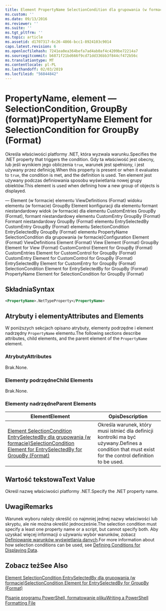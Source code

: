 ```yaml
---
title: Element PropertyName SelectionCondition dla grupowania (w formacie) | Dokumentacja firmy Microsoft
ms.custom: ''
ms.date: 09/13/2016
ms.reviewer: ''
ms.suite: ''
ms.tgt_pltfrm: ''
ms.topic: article
ms.assetid: d1707317-6c26-4866-bcc1-8924103c9014
caps.latest.revision: 6
ms.openlocfilehash: 7241ea0ea364befa7ad4ab0af4c4209be72214a7
ms.sourcegitcommit: b6871f21bd666f9cd71dd336bb3f844cf472b56c
ms.translationtype: MT
ms.contentlocale: pl-PL
ms.lasthandoff: 02/03/2019
ms.locfileid: "56844842"
---
```

# <a name="propertyname-element-for-selectioncondition-for-groupby-format"></a><span data-ttu-id="9571b-102">PropertyName, element — SelectionCondition, GroupBy (format)</span><span class="sxs-lookup"><span data-stu-id="9571b-102">PropertyName Element for SelectionCondition for GroupBy (Format)</span></span>

<span data-ttu-id="9571b-103">Określa właściwości platformy .NET, która wyzwala warunku.</span><span class="sxs-lookup"><span data-stu-id="9571b-103">Specifies the .NET property that triggers the condition.</span></span> <span data-ttu-id="9571b-104">Gdy ta właściwość jest obecny, lub jeśli wynikiem jego obliczenia `true`, warunek jest spełniony, i jest używany przez definicję.</span><span class="sxs-lookup"><span data-stu-id="9571b-104">When this property is present or when it evaluates to `true`, the condition is met, and the definition is used.</span></span> <span data-ttu-id="9571b-105">Ten element jest używany podczas definiowania sposobu wyświetlania nowej grupy obiektów.</span><span class="sxs-lookup"><span data-stu-id="9571b-105">This element is used when defining how a new group of objects is displayed.</span></span>

<span data-ttu-id="9571b-106">— Element (w formacie) elementu ViewDefinitions (Format) widoku elementu (w formacie) GroupBy Element konfiguracji dla elementu formant niestandardowy widok (w formacie) dla elementu CustomEntries GroupBy (Format), formant niestandardowy elementu CustomEntry GroupBy (Format) Formant niestandardowy GroupBy (Format) elementu EntrySelectedBy CustomEntry GroupBy (Format) elementu SelectionCondition EntrySelectedBy GroupBy (Format) elementu PropertyName SelectionCondition dla grupowania (w formacie)</span><span class="sxs-lookup"><span data-stu-id="9571b-106">Configuration Element (Format) ViewDefinitions Element (Format) View Element (Format) GroupBy Element for View (Format) CustomControl Element for GroupBy (Format) CustomEntries Element for CustomControl for GroupBy (Format) CustomEntry Element for CustomControl for GroupBy (Format) EntrySelectedBy Element for CustomEntry for GroupBy (Format) SelectionCondition Element for EntrySelectedBy for GroupBy (Format) PropertyName Element for SelectionCondition for GroupBy (Format)</span></span>

## <a name="syntax"></a><span data-ttu-id="9571b-107">Składnia</span><span class="sxs-lookup"><span data-stu-id="9571b-107">Syntax</span></span>

```xml
<PropertyName>.NetTypeProperty</PropertyName>
```

## <a name="attributes-and-elements"></a><span data-ttu-id="9571b-108">Atrybuty i elementy</span><span class="sxs-lookup"><span data-stu-id="9571b-108">Attributes and Elements</span></span>

<span data-ttu-id="9571b-109">W poniższych sekcjach opisano atrybuty, elementy podrzędne i element nadrzędny `PropertyName` elementu.</span><span class="sxs-lookup"><span data-stu-id="9571b-109">The following sections describe attributes, child elements, and the parent element of the `PropertyName` element.</span></span>

### <a name="attributes"></a><span data-ttu-id="9571b-110">Atrybuty</span><span class="sxs-lookup"><span data-stu-id="9571b-110">Attributes</span></span>

<span data-ttu-id="9571b-111">Brak.</span><span class="sxs-lookup"><span data-stu-id="9571b-111">None.</span></span>

### <a name="child-elements"></a><span data-ttu-id="9571b-112">Elementy podrzędne</span><span class="sxs-lookup"><span data-stu-id="9571b-112">Child Elements</span></span>

<span data-ttu-id="9571b-113">Brak.</span><span class="sxs-lookup"><span data-stu-id="9571b-113">None.</span></span>

### <a name="parent-elements"></a><span data-ttu-id="9571b-114">Elementy nadrzędne</span><span class="sxs-lookup"><span data-stu-id="9571b-114">Parent Elements</span></span>

|<span data-ttu-id="9571b-115">Element</span><span class="sxs-lookup"><span data-stu-id="9571b-115">Element</span></span>|<span data-ttu-id="9571b-116">Opis</span><span class="sxs-lookup"><span data-stu-id="9571b-116">Description</span></span>|
|-------------|-----------------|
|[<span data-ttu-id="9571b-117">Element SelectionCondition EntrySelectedBy dla grupowania (w formacie)</span><span class="sxs-lookup"><span data-stu-id="9571b-117">SelectionCondition Element for EntrySelectedBy for GroupBy (Format)</span></span>](./selectioncondition-element-for-entryselectedby-for-groupby-format.md)|<span data-ttu-id="9571b-118">Określa warunek, który musi istnieć dla definicji kontrolki ma być używany.</span><span class="sxs-lookup"><span data-stu-id="9571b-118">Defines a condition that must exist for the control definition to be used.</span></span>|

## <a name="text-value"></a><span data-ttu-id="9571b-119">Wartość tekstowa</span><span class="sxs-lookup"><span data-stu-id="9571b-119">Text Value</span></span>

<span data-ttu-id="9571b-120">Określ nazwę właściwości platformy .NET.</span><span class="sxs-lookup"><span data-stu-id="9571b-120">Specify the .NET property name.</span></span>

## <a name="remarks"></a><span data-ttu-id="9571b-121">Uwagi</span><span class="sxs-lookup"><span data-stu-id="9571b-121">Remarks</span></span>

<span data-ttu-id="9571b-122">Warunek wyboru należy określić co najmniej jednej nazwy właściwości lub skryptu, ale nie można określić jednocześnie.</span><span class="sxs-lookup"><span data-stu-id="9571b-122">The selection condition must specify a least one property name or a script, but cannot specify both.</span></span> <span data-ttu-id="9571b-123">Aby uzyskać więcej informacji o używaniu wybór warunków, zobacz [Definiowanie warunków wyświetlania danych](./defining-conditions-for-displaying-data.md).</span><span class="sxs-lookup"><span data-stu-id="9571b-123">For more information about how selection conditions can be used, see [Defining Conditions for Displaying Data](./defining-conditions-for-displaying-data.md).</span></span>

## <a name="see-also"></a><span data-ttu-id="9571b-124">Zobacz też</span><span class="sxs-lookup"><span data-stu-id="9571b-124">See Also</span></span>

[<span data-ttu-id="9571b-125">Element SelectionCondition EntrySelectedBy dla grupowania (w formacie)</span><span class="sxs-lookup"><span data-stu-id="9571b-125">SelectionCondition Element for EntrySelectedBy for GroupBy (Format)</span></span>](./selectioncondition-element-for-entryselectedby-for-groupby-format.md)

[<span data-ttu-id="9571b-126">Pisanie programu PowerShell, formatowanie pliku</span><span class="sxs-lookup"><span data-stu-id="9571b-126">Writing a PowerShell Formatting File</span></span>](./writing-a-powershell-formatting-file.md)
